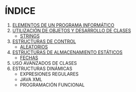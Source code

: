 # **ÍNDICE**

   1. [ELEMENTOS DE UN PROGRAMA INFORMÁTICO](/Apuntes/Tema1.md)
   2. [UTILIZACIÓN DE OBJETOS Y DESARROLLO DE CLASES](/Apuntes/Tema2.md)
       * [STRINGS](/Apuntes/Strings.md)
   3. [ESTRUCTURAS DE CONTROL](/Apuntes/Tema3.md)
       * [ALEATORIOS](/Apuntes/Aleatorios.md)
   4. [ESTRUCTURAS DE ALMACENAMIENTO ESTÁTICOS](/Apuntes/Tema4.md)
       * [FECHAS](/Apuntes/Fechas.md)
   5. USO AVANZADOS DE CLASES
   6. ESTRUCTURAS DINÁMICAS
       * EXPRESIONES REGULARES
       * JAVA XML
       * PROGRAMACIÓN FUNCIONAL
